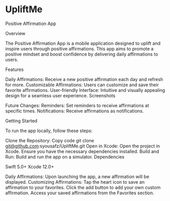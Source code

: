 # UpliftMe
Positive Affirmation App

Overview

The Positive Affirmation App is a mobile application designed to uplift and inspire users through positive affirmations. This app aims to promote a positive mindset and boost confidence by delivering daily affirmations to users.

Features

Daily Affirmations: Receive a new positive affirmation each day and refresh for more.
Customizable Affirmations: Users can customize and save their favorite affirmations.
User-friendly Interface: Intuitive and visually appealing design for a seamless user experience.
Screenshots


Future Changes:
Reminders: Set reminders to receive affirmations at specific times.
Notifications: Receive affirmations as notifications.

Getting Started

To run the app locally, follow these steps:

Clone the Repository:
Copy code
git clone git@github.com:syousafz/UpliftMe.git
Open in Xcode:
Open the project in Xcode.
Ensure you have the necessary dependencies installed.
Build and Run:
Build and run the app on a simulator.
Dependencies

Swift 5.0+
Xcode 12.0+

Daily Affirmations:
Upon launching the app, a new affirmation will be displayed.
Customizing Affirmations:
Tap the heart icon to save an affirmation to your favorites.
Click the add button to add your own custom affirmation.
Access your saved affirmations from the Favorites section.
